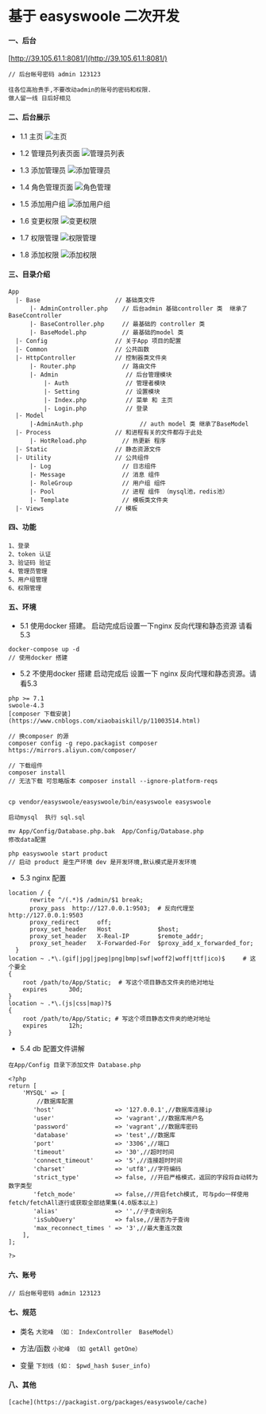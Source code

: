 基于 easyswoole 二次开发
====

#### 一、后台
[http://39.105.61.1:8081/](http://39.105.61.1:8081/)
```
// 后台帐号密码 admin 123123

往各位高抬贵手,不要改动admin的账号的密码和权限.
做人留一线 日后好相见
```


#### 二、后台展示
* 1.1 主页
![主页](show/主页.png)

* 1.2 管理员列表页面
![管理员列表](show/管理员列表.png)

* 1.3 添加管理员
![添加管理员](show/添加管理员.png)

* 1.4 角色管理页面
![角色管理](show/角色管理.png)

* 1.5 添加用户组
![添加用户组](show/添加用户组.png)

* 1.6 变更权限
![变更权限](show/变更权限.png)

* 1.7 权限管理
![权限管理](show/权限管理.png)

* 1.8 添加权限
![添加权限](show/添加权限.png)


#### 三、目录介绍
```
App
  |- Base                     // 基础类文件
      |- AdminController.php    // 后台admin 基础controller 类  继承了BaseCcontroller
      |- BaseController.php     // 最基础的 controller 类
      |- BaseModel.php          // 最基础的model 类
  |- Config                   // 关于App 项目的配置
  |- Common                   // 公共函数
  |- HttpController           // 控制器类文件夹
      |- Router.php             // 路由文件
      |- Admin                   // 后台管理模块
          |- Auth                // 管理者模块
          |- Setting             // 设置模块 
          |- Index.php           // 菜单 和 主页 
          |- Login.php           // 登录
  |- Model
      |-AdminAuth.php                // auth model 类 继承了BaseModel
  |- Process                  // 和进程有关的文件都存于此处
      |- HotReload.php          // 热更新 程序
  |- Static                   // 静态资源文件
  |- Utility                  // 公共组件
      |- Log                    // 日志组件
      |- Message                // 消息 组件
      |- RoleGroup              // 用户组 组件
      |- Pool                   // 进程 组件 （mysql池，redis池）
      |- Template               // 模板类文件夹
  |- Views                    // 模板
```

#### 四、功能
```
1、登录
2、token 认证
3、验证码 验证
4、管理员管理
5、用户组管理
6、权限管理
```


#### 五、环境
* 5.1 使用docker 搭建。   启动完成后设置一下nginx 反向代理和静态资源 请看5.3
```
docker-compose up -d
// 使用docker 搭建
```

* 5.2 不使用docker 搭建   启动完成后 设置一下 nginx 反向代理和静态资源。请看5.3
```
php >= 7.1 
swoole-4.3 
[composer 下载安装](https://www.cnblogs.com/xiaobaiskill/p/11003514.html)

// 换composer 的源
composer config -g repo.packagist composer https://mirrors.aliyun.com/composer/

// 下载组件
composer install
// 无法下载 可忽略版本 composer install --ignore-platform-reqs


cp vendor/easyswoole/easyswoole/bin/easyswoole easyswoole

启动mysql  执行 sql.sql

mv App/Config/Database.php.bak  App/Config/Database.php
修改data配置

php easyswoole start product
// 启动 product 是生产环境 dev 是开发环境,默认模式是开发环境
```

* 5.3 nginx 配置
```
location / {
      rewrite ^/(.*)$ /admin/$1 break;
      proxy_pass  http://127.0.0.1:9503;  # 反向代理至http://127.0.0.1:9503
      proxy_redirect     off;
      proxy_set_header   Host             $host;
      proxy_set_header   X-Real-IP        $remote_addr;
      proxy_set_header   X-Forwarded-For  $proxy_add_x_forwarded_for;
  }
location ~ .*\.(gif|jpg|jpeg|png|bmp|swf|woff2|woff|ttf|ico)$     # 这个要全
{
    root /path/to/App/Static;  # 写这个项目静态文件夹的绝对地址
    expires      30d;
}
location ~ .*\.(js|css|map)?$
{
    root /path/to/App/Static; # 写这个项目静态文件夹的绝对地址
    expires      12h;
}

```

* 5.4 db 配置文件讲解
```
在App/Config 目录下添加文件 Database.php

<?php
return [
    'MYSQL' => [
        //数据库配置
       'host'                 => '127.0.0.1',//数据库连接ip
       'user'                 => 'vagrant',//数据库用户名
       'password'             => 'vagrant',//数据库密码
       'database'             => 'test',//数据库
       'port'                 => '3306',//端口
       'timeout'              => '30',//超时时间
       'connect_timeout'      => '5',//连接超时时间
       'charset'              => 'utf8',//字符编码
       'strict_type'          => false, //开启严格模式，返回的字段将自动转为数字类型
       'fetch_mode'           => false,//开启fetch模式, 可与pdo一样使用fetch/fetchAll逐行或获取全部结果集(4.0版本以上)
       'alias'                => '',//子查询别名
       'isSubQuery'           => false,//是否为子查询
       'max_reconnect_times ' => '3',//最大重连次数
    ],
];

?>
```

#### 六、账号
```
// 后台帐号密码 admin 123123
```



#### 七、规范

* 类名
`大驼峰 （如： IndexController  BaseModel）`

* 方法/函数
`小驼峰 （如 getAll getOne）`

* 变量
`下划线 (如： $pwd_hash $user_info)`

#### 八、其他
```
[cache](https://packagist.org/packages/easyswoole/cache)

```